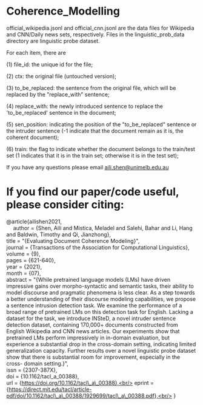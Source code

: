 # Coherence_Modelling
official_wikipedia.jsonl and official_cnn.jsonl are the data files for Wikipedia and CNN/Daily news sets, respectively. Files in the linguistic_prob_data directory are linguistic probe dataset.


For each item, there are 

(1) file_id: the unique id for the file;

(2) ctx: the original file (untouched version);

(3) to_be_replaced: the sentence from the original file, which will be replaced by the "replace_with" sentence;

(4) replace_with: the newly introduced sentence to replace the 'to_be_replaced' sentence in the document;

(5) sen_position: indicating the position of the "to_be_replaced" sentence or the intruder sentence (-1 indicate that the document remain as it is, the coherent document);

(6) train: the flag to indicate whether the document belongs to the train/test set (1 indicates that it is in the train set; otherwise it is in the test set);


If you have any questions please email aili.shen@unimelb.edu.au

# If you find our paper/code useful, please consider citing:

@article{ailishen2021,<br/>
    &emsp; author = {Shen, Aili and Mistica, Meladel and Salehi, Bahar and Li, Hang and Baldwin, Timothy and Qi, Jianzhong},<br/>
    title = "{Evaluating Document Coherence Modeling}",<br/>
    journal = {Transactions of the Association for Computational Linguistics},<br/>
    volume = {9},<br/>
    pages = {621-640},<br/>
    year = {2021},<br/>
    month = {07},<br/>
    abstract = "{While pretrained language models (LMs) have driven impressive gains over morpho-syntactic and semantic tasks, their ability to model discourse and pragmatic phenomena is less clear. As a step towards a better understanding of their discourse modeling capabilities, we propose a sentence intrusion detection task. We examine the performance of a broad range of pretrained LMs on this detection task for English. Lacking a dataset for the task, we introduce INSteD, a novel intruder sentence detection dataset, containing 170,000+ documents constructed from English Wikipedia and CNN news articles. Our experiments show that pretrained LMs perform impressively in in-domain evaluation, but experience a substantial drop in the cross-domain setting, indicating limited generalization capacity. Further results over a novel linguistic probe dataset show that there is substantial room for improvement, especially in the cross- domain setting.}",<br/>
    issn = {2307-387X},<br/>
    doi = {10.1162/tacl_a_00388},<br/>
    url = {https://doi.org/10.1162/tacl\_a\_00388},<br/>
    eprint = {https://direct.mit.edu/tacl/article-pdf/doi/10.1162/tacl\_a\_00388/1929699/tacl\_a\_00388.pdf},<br/>
}


